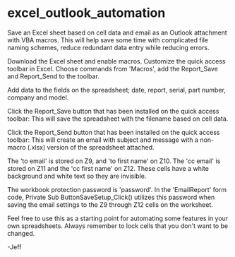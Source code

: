 # excel_outlook_automation
Save an Excel sheet based on cell data and email as an Outlook attachment with VBA macros.
This will help save some time with complicated file naming schemes, reduce redundant data entry while reducing errors.


Download the Excel sheet and enable macros.
Customize the quick access toolbar in Excel.
Choose commands from 'Macros', add the Report_Save and Report_Send to the toolbar.

Add data to the fields on the spreadsheet; date, report, serial, part number, company and model.

Click the Report_Save button that has been installed on the quick access toolbar:
This will save the spreadsheet with the filename based on cell data.

Click the Report_Send button that has been installed on the quick access toolbar:
This will create an email with subject and message with a non-macro (.xlsx) version of the spreadsheet attached.

The 'to email' is stored on Z9, and 'to first name' on Z10.
The 'cc email' is stored on Z11 and the 'cc first name' on Z12.
These cells have a white background and white text so they are invisible.

The workbook protection password is 'password'. In the 'EmailReport' form code, Private Sub ButtonSaveSetup_Click() utilizes this password
when saving the email settings to the Z9 through Z12 cells on the worksheet.

Feel free to use this as a starting point for automating some features in your own spreadsheets.
Always remember to lock cells that you don't want to be changed.

-Jeff
